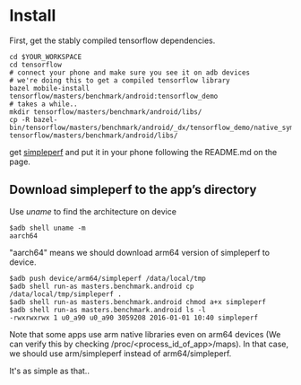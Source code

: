 # Install

First, get the stably compiled tensorflow dependencies.

```
cd $YOUR_WORKSPACE
cd tensorflow
# connect your phone and make sure you see it on adb devices
# we're doing this to get a compiled tensorflow library
bazel mobile-install tensorflow/masters/benchmark/android:tensorflow_demo
# takes a while..
mkdir tensorflow/masters/benchmark/android/libs/
cp -R bazel-bin/tensorflow/masters/benchmark/android/_dx/tensorflow_demo/native_symlinks/* tensorflow/masters/benchmark/android/libs/

```

get [simpleperf](https://android.googlesource.com/platform/system/extras/+/master/simpleperf/) and put it in your phone following the README.md on the page.

## Download simpleperf to the app’s directory
Use *uname* to find the architecture on device

    $adb shell uname -m
    aarch64

"aarch64" means we should download arm64 version of simpleperf to device.

    $adb push device/arm64/simpleperf /data/local/tmp
    $adb shell run-as masters.benchmark.android cp /data/local/tmp/simpleperf .
    $adb shell run-as masters.benchmark.android chmod a+x simpleperf
    $adb shell run-as masters.benchmark.android ls -l
    -rwxrwxrwx 1 u0_a90 u0_a90 3059208 2016-01-01 10:40 simpleperf

Note that some apps use arm native libraries even on arm64 devices (We can
verify this by checking /proc/<process\_id\_of\_app>/maps). In that case, we
should use arm/simpleperf instead of arm64/simpleperf.


It's as simple as that..